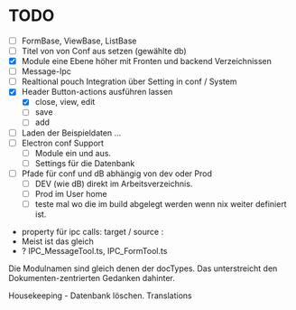 # TODO

- [ ] FormBase, ViewBase, ListBase
- [ ] Titel von von Conf aus setzen (gewählte db)
- [x] Module eine Ebene höher mit Fronten und backend Verzeichnissen
- [ ] Message-Ipc
- [ ] Realtional pouch Integration über Setting in conf / System
- [x] Header Button-actions ausführen lassen
  -[x] close, view, edit
  -[ ] save
  -[ ] add
- [ ] Laden der Beispieldaten …
- [ ] Electron conf Support
  - [ ] Module ein und aus.
  - [ ] Settings für die Datenbank
- [ ] Pfade für conf und dB abhängig von dev oder Prod
  - [ ] DEV (wie dB) direkt im Arbeitsverzeichnis.  
  - [ ] Prod im User home
  - [ ] teste mal wo die im build abgelegt werden wenn nix weiter definiert ist.

- property für ipc calls: target / source :
- Meist ist das gleich
- ? IPC_MessageTool.ts, IPC_FormTool.ts

Die Modulnamen sind gleich denen der docTypes. Das unterstreicht den Dokumenten-zentrierten Gedanken dahinter.

Housekeeping - Datenbank löschen.
Translations
